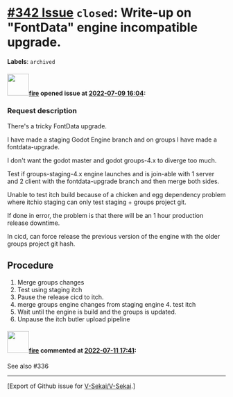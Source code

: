 # [\#342 Issue](https://github.com/V-Sekai/V-Sekai/issues/342) `closed`: Write-up on "FontData" engine incompatible upgrade.
**Labels**: `archived`


#### <img src="https://avatars.githubusercontent.com/u/32321?u=c2e06a3d2b49a467aa907e54aa259516440267cc&v=4" width="50">[fire](https://github.com/fire) opened issue at [2022-07-09 16:04](https://github.com/V-Sekai/V-Sekai/issues/342):

### Request description

There's a tricky FontData upgrade.

I have made a staging Godot Engine branch and on groups I have made a fontdata-upgrade.

I don't want the godot master and godot groups-4.x to diverge too much.

Test if groups-staging-4.x engine launches and is join-able with 1 server and 2 client with the fontdata-upgrade branch and then merge both sides.

Unable to test itch build because of a chicken and egg dependency problem where itchio staging can only test staging + groups project git.

If done in error, the problem is that there will be an 1 hour production release downtime.

In cicd, can force release the previous version of the engine with the older groups project git hash. 

## Procedure 

1. Merge groups changes
2. Test using staging itch
3. Pause the release cicd to itch.
4. merge groups engine changes from staging engine 4. test itch
5. Wait until the engine is build and the groups is updated.
6. Unpause the itch butler upload pipeline

#### <img src="https://avatars.githubusercontent.com/u/32321?u=c2e06a3d2b49a467aa907e54aa259516440267cc&v=4" width="50">[fire](https://github.com/fire) commented at [2022-07-11 17:41](https://github.com/V-Sekai/V-Sekai/issues/342#issuecomment-1180688294):

See also #336


-------------------------------------------------------------------------------



[Export of Github issue for [V-Sekai/V-Sekai](https://github.com/V-Sekai/V-Sekai).]
